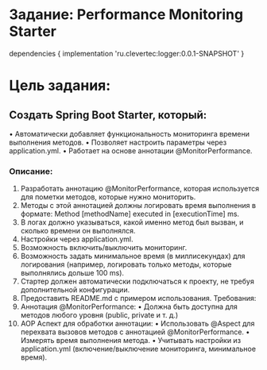 # Задание: Performance Monitoring Starter 
dependencies {
implementation 'ru.clevertec:logger:0.0.1-SNAPSHOT'
}
# Цель задания:

## Создать Spring Boot Starter, который:
• Автоматически добавляет функциональность мониторинга времени выполнения методов.
• Позволяет настроить параметры через application.yml.
• Работает на основе аннотации @MonitorPerformance.
### Описание:
1. Pазработать аннотацию @MonitorPerformance, которая используется для пометки методов, которые нужно мониторить.
2. Методы с этой аннотацией должны логировать время выполнения в формате:
   Method [methodName] executed in [executionTime] ms.
3. В логах должно указываться, какой именно метод был вызван, и сколько времени он выполнялся.
4. Настройки через application.yml.
5. Возможность включить/выключить мониторинг.
6. Возможность задать минимальное время (в миллисекундах) для
   логирования (например, логировать только методы, которые
   выполнялись дольше 100 ms).
7. Стартер должен автоматически подключаться к проекту, не
   требуя дополнительной конфигурации.
8. Предоставить README.md с примером использования.
   Требования:
1. Аннотация @MonitorPerformance:
   • Должна быть доступна для методов любого уровня (public, private и т. д.)
2. AOP Аспект для обработки аннотации:
   • Использовать @Aspect для перехвата вызовов методов с аннотацией @MonitorPerformance.
   • Измерять время выполнения метода.
   • Учитывать настройки из application.yml (включение/выключение
   мониторинга, минимальное время).